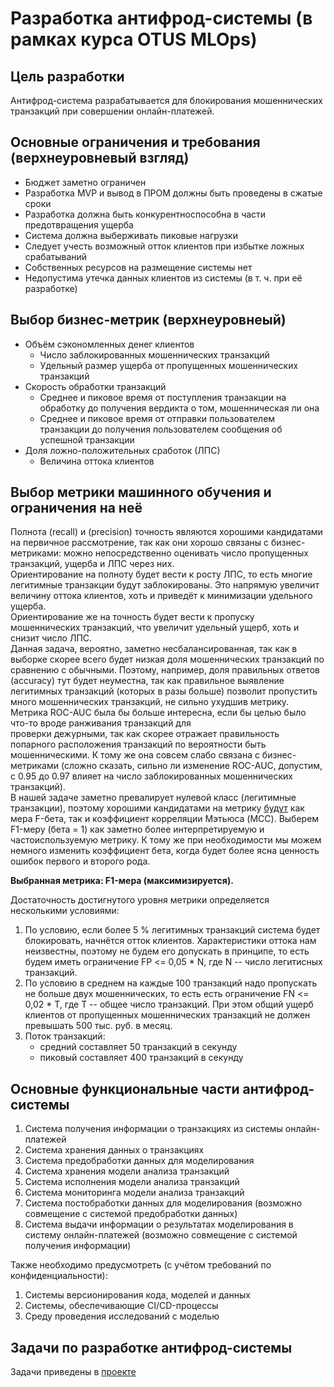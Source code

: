 # Разработка антифрод-системы (в рамках курса OTUS MLOps)

## Цель разработки

Антифрод-система разрабатывается для блокирования мошеннических транзакций 
при совершении онлайн-платежей.

## Основные ограничения и требования (верхнеуровневый взгляд)
- Бюджет заметно ограничен
- Разработка MVP и вывод в ПРОМ должны быть проведены в сжатые сроки
- Разработка должна быть конкурентноспособна в части предотвращения ущерба
- Система должна выберживать пиковые нагрузки
- Следует учесть возможный отток клиентов при избытке ложных срабатываний
- Собственных ресурсов на размещение системы нет
- Недопустима утечка данных клиентов из системы (в т. ч. при её разработке)

## Выбор бизнес-метрик (верхнеуровнеый)
- Объём сэкономленных денег клиентов
  - Число заблокированных мошеннических транзакций
  - Удельный размер ущерба от пропущенных мошеннических транзакций 
- Скорость обработки транзакций
  - Среднее и пиковое время от поступления транзакции на обработку до получения вердикта о том, мошенническая ли она
  - Среднее и пиковое время от отправки пользователем транзакции до получения пользователем сообщения об успешной транзакции
- Доля ложно-положительных сработок (ЛПС)
  - Величина оттока клиентов

## Выбор метрики машинного обучения и ограничения на неё
Полнота (recall) и (precision) точность являются хорошими кандидатами на первичное рассмотрение,
так как они хорошо связаны с бизнес-метриками: можно непосредственно оценивать число пропущенных транзакций,
ущерба и ЛПС через них.  
Ориентирование на полноту будет вести к росту ЛПС, то есть многие легитимные транзакции будут заблокированы.
Это напрямую увеличит величину оттока клиентов, хоть и приведёт к минимизации удельного ущерба.  
Ориентирование же на точность будет вести к пропуску мошеннических транзакций, что увеличит удельный
ущерб, хоть и снизит число ЛПС.  
Данная задача, вероятно, заметно несбалансированная, так как в выборке скорее всего будет низкая доля 
мошеннических транзакций по сравнению с обычными. Поэтому, например, доля правильных ответов (accuracy)
тут будет неуместна, так как правильное выявление легитимных транзакций (которых в разы больше)
позволит пропустить много мошеннических транзакций, не сильно ухудшив метрику.  
Метрика ROC-AUC была бы больше интересна, если бы целью было что-то вроде ранживания транзакций для  
проверки дежурными, так как скорее отражает правильность попарного расположения транзакций по вероятности 
быть мошенническими. К тому же она совсем слабо связана с бизнес-метриками (сложно сказать, сильно
ли изменение ROC-AUC, допустим, с 0.95 до 0.97 влияет на число заблокированных мошеннических транзакций).  
В нашей задаче заметно превалирует нулевой класс (легитимные транзакции), поэтому хорошими кандидатами
на метрику [будут](https://www.researchgate.net/publication/338351315_The_advantages_of_the_Matthews_correlation_coefficient_MCC_over_F1_score_and_accuracy_in_binary_classification_evaluation)
как мера F-бета, так и коэффициент корреляции Мэтьюса (MCC). Выберем F1-меру (бета = 1) как заметно более
интерпретируемую и частоиспользуемую метрику. К тому же при необходимости мы можем немного изменить
коэффициент бета, когда будет более ясна ценность ошибок первого и второго рода.

**Выбранная метрика: F1-мера (максимизируется).**

Достаточность достигнутого уровня метрики определяется несколькими условиями:
1. По условию, если более 5 % легитимных транзакций система будет блокировать, начнётся отток клиентов.
Характеристики оттока нам неизвестны, поэтому не будем его допускать в принципе, то есть будем иметь
ограничение FP <= 0,05 * N, где N -- число легитисных транзакций.  
2. По условию в среднем на каждые 100 транзакций надо пропускать не больше двух мошеннических,
то есть есть ограничение FN <= 0,02 * T, где T -- общее число транзакций. При этом общий ущерб клиентов
от пропущенных мошеннических транзакций не должен превышать 500 тыс. руб. в месяц. 
3. Поток транзакций:
   - средний составляет 50 транзакций в секунду
   - пиковый составляет 400 транзакций в секунду

## Основные функциональные части антифрод-системы
1. Система получения информации о транзакциях из системы онлайн-платежей
1. Система хранения данных о транзакциях
1. Система предобработки данных для моделирования
1. Система хранения модели анализа транзакций
1. Система исполнения модели анализа транзакций
1. Система мониторинга модели анализа транзакций
1. Система постобработки данных для моделирования (возможно совмещение с системой предобработки данных)
1. Система выдачи информации о результатах моделирования в систему онлайн-платежей
(возможно совмещение с системой получения информации)

Также необходимо предусмотреть (с учётом требований по конфиденциальности):
1. Системы версионирования кода, моделей и данных
1. Системы, обеспечивающие CI/CD-процессы
1. Среду проведения исследований с моделью

## Задачи по разработке антифрод-системы
Задачи приведены в [проекте](https://github.com/users/ollikahnstex/projects/1/views/1)
